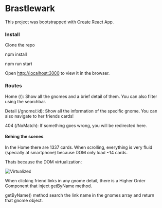 # Brastlewark

This project was bootstrapped with [Create React App](https://github.com/facebook/create-react-app).

### Install

Clone the repo

npm install

npm run start

Open [http://localhost:3000](http://localhost:3000) to view it in the browser.

### Routes

Home (/): Show all the gnomes and a brief detail of them. You can also filter using the searchbar.

Detail (/gnome/:id): Show all the information of the specific gnome. You can also navigate to her friends cards!

404 (/NoMatch): If something goes wrong, you will be redirected here.

#### Behing the scenes

In the Home there are 1337 cards. When scrolling, everything is very fluid (specially at smartphone) because DOM only load ~14 cards.

Thats because the DOM virtualization:

![Virtualized](https://github.com/franlol/brastlewark-gnomes/blob/master/virtualized.gif)



When clicking friend links in any gnome detail, there is a Higher Order Component that inject getByName method.

getByName() method search the link name in the gnomes array and return that gnome object.
